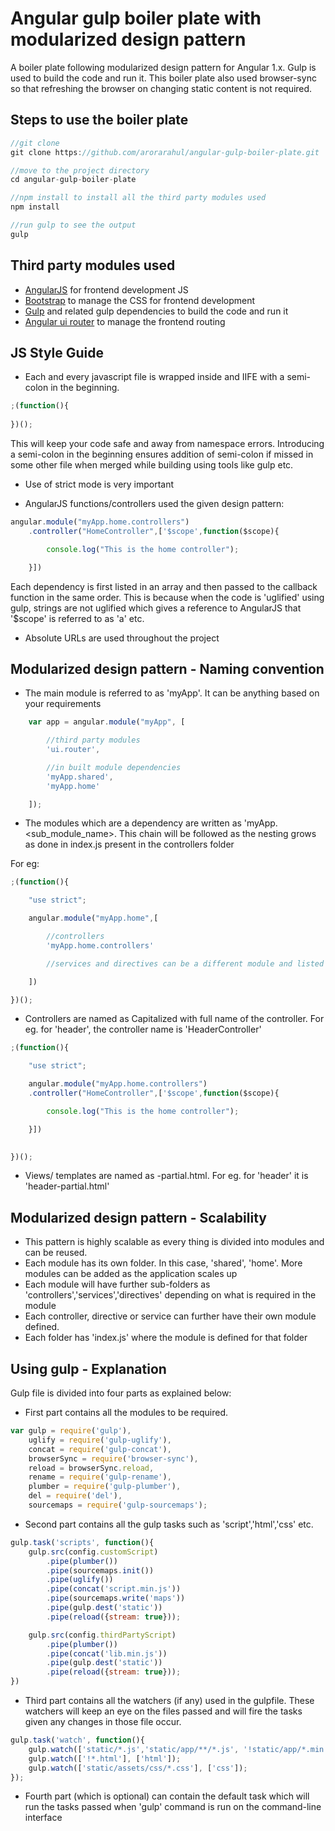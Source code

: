 # Angular gulp boiler plate with modularized design pattern

A boiler plate following modularized design pattern for Angular 1.x. Gulp is used to build the code and run it.
This boiler plate also used browser-sync so that refreshing the browser on changing static content is not required.

## Steps to use the boiler plate

```javascript
//git clone
git clone https://github.com/arorarahul/angular-gulp-boiler-plate.git

//move to the project directory
cd angular-gulp-boiler-plate

//npm install to install all the third party modules used
npm install

//run gulp to see the output
gulp
```

## Third party modules used

* [AngularJS](https://www.npmjs.com/package/angular) for frontend development JS
* [Bootstrap](https://www.npmjs.com/package/bootstrap) to manage the CSS for frontend development
* [Gulp](http://gulpjs.com/) and related gulp dependencies to build the code and run it
* [Angular ui router](https://github.com/angular-ui/ui-router) to manage the frontend routing

## JS Style Guide

* Each and every javascript file is wrapped inside and IIFE with a semi-colon in the beginning.

```javascript
;(function(){
	
})();
```
This will keep your code safe and away from namespace errors. Introducing a semi-colon in the beginning ensures addition of semi-colon if missed in some other file when merged while building using tools like gulp etc. 

* Use of strict mode is very important

* AngularJS functions/controllers used the given design pattern:
```javascript
angular.module("myApp.home.controllers")
	.controller("HomeController",['$scope',function($scope){

		console.log("This is the home controller");

	}])
```

Each dependency is first listed in an array and then passed to the callback function in the same order.
This is because when the code is 'uglified' using gulp, strings are not uglified which gives a reference to AngularJS that '$scope' is referred to as 'a' etc.

* Absolute URLs are used throughout the project

## Modularized design pattern - Naming convention

* The main module is referred to as 'myApp'. It can be anything based on your requirements

```javascript
    var app = angular.module("myApp", [

		//third party modules
		'ui.router',

		//in built module dependencies
		'myApp.shared',
		'myApp.home'

	]);
```
* The modules which are a dependency are written as 'myApp.<sub_module_name>. This chain will be followed as the nesting grows as done in index.js present in the controllers folder

For eg:
```javascript
;(function(){

	"use strict";

	angular.module("myApp.home",[

		//controllers
		'myApp.home.controllers'

		//services and directives can be a different module and listed here as dependency

	])

})();
```

* Controllers are named as Capitalized with full name of the controller. For eg. for 'header', the controller name is 'HeaderController'

```javascript
;(function(){

	"use strict";

	angular.module("myApp.home.controllers")
	.controller("HomeController",['$scope',function($scope){

		console.log("This is the home controller");

	}])
	

})();
```

* Views/ templates are named as <module-name>-partial.html. For eg. for 'header' it is 'header-partial.html'


## Modularized design pattern - Scalability

* This pattern is highly scalable as every thing is divided into modules and can be reused.
* Each module has its own folder. In this case, 'shared', 'home'. More modules can be added as the application scales up
* Each module will have further sub-folders as 'controllers','services','directives' depending on what is required in the module
* Each controller, directive or service can further have their own module defined.
* Each folder has 'index.js' where the module is defined for that folder

## Using gulp - Explanation

Gulp file is divided into four parts as explained below:

* First part contains all the modules to be required.

```javascript
var gulp = require('gulp'),
	uglify = require('gulp-uglify'),
	concat = require('gulp-concat'),
	browserSync = require('browser-sync'),
	reload = browserSync.reload,
	rename = require('gulp-rename'),
	plumber = require('gulp-plumber'),
	del = require('del'),
	sourcemaps = require('gulp-sourcemaps');
```

* Second part contains all the gulp tasks such as 'script','html','css' etc.

```javascript
gulp.task('scripts', function(){
	gulp.src(config.customScript)
	    .pipe(plumber())
		.pipe(sourcemaps.init())
		.pipe(uglify())
		.pipe(concat('script.min.js'))
		.pipe(sourcemaps.write('maps'))
		.pipe(gulp.dest('static'))
		.pipe(reload({stream: true}));

	gulp.src(config.thirdPartyScript)
		.pipe(plumber())
		.pipe(concat('lib.min.js'))
		.pipe(gulp.dest('static'))
		.pipe(reload({stream: true}));
})
```

* Third part contains all the watchers (if any) used in the gulpfile. These watchers will keep an eye on the files passed and will fire the tasks given any changes in those file occur.

```javascript
gulp.task('watch', function(){
	gulp.watch(['static/*.js','static/app/**/*.js', '!static/app/*.min.js'], ['scripts']);
	gulp.watch(['!*.html'], ['html']);
	gulp.watch(['static/assets/css/*.css'], ['css']);
});
```

* Fourth part (which is optional) can contain the default task which will run the tasks passed when 'gulp' command is run on the command-line interface

